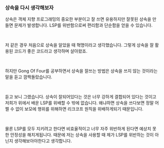 ### **상속을 다시 생각해보자**

상속은 객체 지향 프로그래밍의 중요한 부분이고 잘 쓰면 유용하지만 잘못된 상속을 만들면 문제가 발생합니다. LSP를 위반함으로써 편리함과 단순함을 얻을 수 있습니다.

<br>

저 같은 경우 처음으로 상속을 알았을 때 혁명이라고 생각했습니다. 그렇게 상속을 잘 활용된 코드가 좋은 코드라고 생각하며 살아왔죠.

<br>

하지만 Gong Of Four를 공부하면서 상속을 잘쓰는 방법은 상속을 쓰지 않는 것이라는 말을 듣고 깜짝돌랐습니다. 

<br>

듣고 보니 그랬습니다. 상속이 잘되어있다는 것은 너무 강하게 결합되어 있다는 것이고 저희가 위에서 배운 LSP를 위배할 수 밖에 없습니다. 왜냐하면 상속을 쓰다보면 정말 어쩔 수 없이 보모에 행위를 위해하면 리크코프 원칙을 위배하게되기 때문입니다.

<br>

물론 LSP를 모두 지키려고 한다면 비효율적이고 너무 자주 위반하게 된다면 예상치 못한 안정성을 해치게됩니다. 때문에 저는 상속을 사용할 때 제가 LSP를 위반하는 것이 아닌지 생각해보아야한다고 생각합니다.


